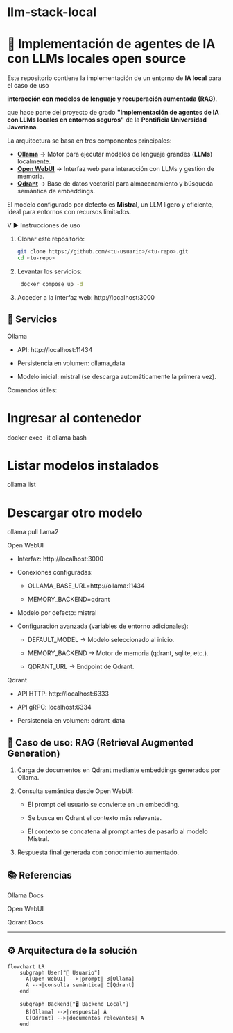 # llm-stack-local

# 🧠 Implementación de agentes de IA con LLMs locales open source

Este repositorio contiene la implementación de un entorno de **IA local** para el caso de uso  

**interacción con modelos de lenguaje y recuperación aumentada (RAG)**.  

que hace parte del proyecto de grado **"Implementación de agentes de IA con LLMs locales en entornos seguros"** de la **Pontificia Universidad Javeriana**.

La arquitectura se basa en tres componentes principales:

- **[Ollama](https://ollama.ai/)** → Motor para ejecutar modelos de lenguaje grandes (**LLMs**) localmente.
- **[Open WebUI](https://github.com/open-webui/open-webui)** → Interfaz web para interacción con LLMs y gestión de memoria.
- **[Qdrant](https://qdrant.tech/)** → Base de datos vectorial para almacenamiento y búsqueda semántica de embeddings.

El modelo configurado por defecto es **Mistral**, un LLM ligero y eficiente, ideal para entornos con recursos limitados.

V ▶️ Instrucciones de uso

1. Clonar este repositorio:
   ```bash
   git clone https://github.com/<tu-usuario>/<tu-repo>.git
   cd <tu-repo>
2. Levantar los servicios:
   ```bash
    docker compose up -d
3. Acceder a la interfaz web:
    http://localhost:3000

## 🔧 Servicios
Ollama

- API: http://localhost:11434

- Persistencia en volumen: ollama_data

- Modelo inicial: mistral (se descarga automáticamente la primera vez).

Comandos útiles:

# Ingresar al contenedor
docker exec -it ollama bash

# Listar modelos instalados
ollama list

# Descargar otro modelo
ollama pull llama2

Open WebUI

- Interfaz: http://localhost:3000

- Conexiones configuradas:

    - OLLAMA_BASE_URL=http://ollama:11434

    - MEMORY_BACKEND=qdrant

- Modelo por defecto: mistral

- Configuración avanzada (variables de entorno adicionales):

    - DEFAULT_MODEL → Modelo seleccionado al inicio.

    - MEMORY_BACKEND → Motor de memoria (qdrant, sqlite, etc.).

    - QDRANT_URL → Endpoint de Qdrant.

Qdrant

- API HTTP: http://localhost:6333

- API gRPC: localhost:6334

- Persistencia en volumen: qdrant_data

## 🧪 Caso de uso: RAG (Retrieval Augmented Generation)

1. Carga de documentos en Qdrant mediante embeddings generados por Ollama.

2. Consulta semántica desde Open WebUI:

    - El prompt del usuario se convierte en un embedding.

    - Se busca en Qdrant el contexto más relevante.

    - El contexto se concatena al prompt antes de pasarlo al modelo Mistral.

3. Respuesta final generada con conocimiento aumentado.

## 📚  Referencias

Ollama Docs

Open WebUI

Qdrant Docs

---

## ⚙️ Arquitectura de la solución

```mermaid
flowchart LR
    subgraph User["👤 Usuario"]
      A[Open WebUI] -->|prompt| B[Ollama]
      A -->|consulta semántica| C[Qdrant]
    end

    subgraph Backend["🖥️ Backend Local"]
      B[Ollama] -->|respuesta| A
      C[Qdrant] -->|documentos relevantes| A
    end
